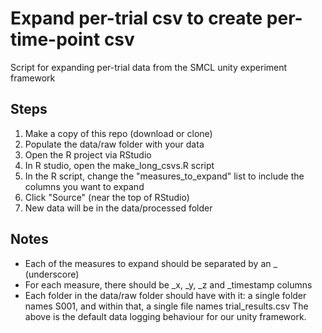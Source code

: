 # Expand per-trial csv to create per-time-point csv
Script for expanding per-trial data from the SMCL unity experiment framework

## Steps
1. Make a copy of this repo (download or clone)
1. Populate the data/raw folder with your data
1. Open the R project via RStudio
1. In R studio, open the make_long_csvs.R script
1. In the R script, change the "measures_to_expand" list to include the columns you want to expand
1. Click "Source" (near the top of RStudio)
1. New data will be in the data/processed folder

## Notes
- Each of the measures to expand should be separated by an _ (underscore)
- For each measure, there should be _x, _y, _z and _timestamp columns
- Each folder in the data/raw folder should have with it: a single folder names S001, and within that, a single file names trial_results.csv
The above is the default data logging behaviour for our unity framework.